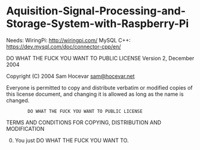 # Aquisition-Signal-Processing-and-Storage-System-with-Raspberry-Pi

Needs:
WiringPi: http://wiringpi.com/
MySQL C++: https://dev.mysql.com/doc/connector-cpp/en/

   
   
   DO WHAT THE FUCK YOU WANT TO PUBLIC LICENSE 
                    Version 2, December 2004 

 Copyright (C) 2004 Sam Hocevar <sam@hocevar.net> 

 Everyone is permitted to copy and distribute verbatim or modified 
 copies of this license document, and changing it is allowed as long 
 as the name is changed. 

            DO WHAT THE FUCK YOU WANT TO PUBLIC LICENSE 
   TERMS AND CONDITIONS FOR COPYING, DISTRIBUTION AND MODIFICATION 

  0. You just DO WHAT THE FUCK YOU WANT TO.
